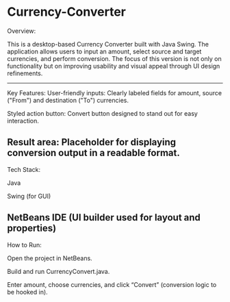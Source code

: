 # Currency-Converter
Overview:

This is a desktop-based Currency Converter built with Java Swing. The application allows users to input an amount, select source and target currencies, and perform conversion. The focus of this version is not only on functionality but on improving usability and visual appeal through UI design refinements.

___________________________________________________________________________________________________________________________________________________________________________________________________________________
Key Features: 
User-friendly inputs: Clearly labeled fields for amount, source ("From") and destination ("To") currencies.

Styled action button: Convert button designed to stand out for easy interaction.

Result area: Placeholder for displaying conversion output in a readable format.
-------------------------------------------------------------------------------
Tech Stack:

Java

Swing (for GUI)

NetBeans IDE (UI builder used for layout and properties)
---------------------------------------------------------------------------------------
How to Run:

Open the project in NetBeans.

Build and run CurrencyConvert.java.

Enter amount, choose currencies, and click “Convert” (conversion logic to be hooked in).
